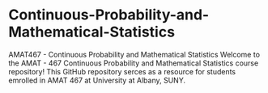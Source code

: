 # Continuous-Probability-and-Mathematical-Statistics
AMAT467 - Continuous Probability and Mathematical Statistics
Welcome to the AMAT - 467 Continuous Probability and Mathematical Statistics course repository!  This GitHub repository serces as a resource for students emrolled in AMAT 467 at University at Albany, SUNY.
